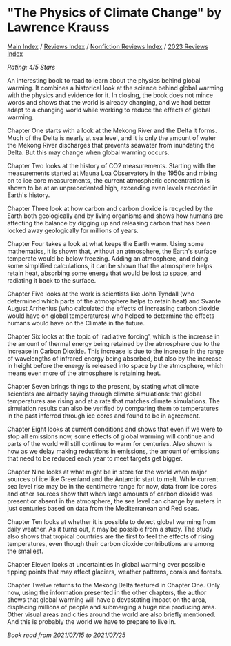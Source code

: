# "The Physics of Climate Change" by Lawrence Krauss

[Main Index](../../../README.md) / [Reviews Index](../../README.md) / [Nonfiction Reviews Index](../README.md) / [2023 Reviews Index](README.md)

*Rating: 4/5 Stars*

An interesting book to read to learn about the physics behind global warming. It combines a historical look at the science behind global warming with the physics and evidence for it. In closing, the book does not mince words and shows that the world is already changing, and we had better adapt to a changing world while working to reduce the effects of global warming.

Chapter One starts with a look at the Mekong River and the Delta it forms. Much of the Delta is nearly at sea level, and it is only the amount of water the Mekong River discharges that prevents seawater from inundating the Delta. But this may change when global warming occurs.

Chapter Two looks at the history of CO2 measurements. Starting with the measurements started at Mauna Loa Observatory in the 1950s and mixing on to ice core measurements, the current atmospheric concentration is shown to be at an unprecedented high, exceeding even levels recorded in Earth's history.

Chapter Three look at how carbon and carbon dioxide is recycled by the Earth both geologically and by living organisms and shows how humans are affecting the balance by digging up and releasing carbon that has been locked away geologically for millions of years.

Chapter Four takes a look at what keeps the Earth warm. Using some mathematics, it is shown that, without an atmosphere, the Earth's surface temperate would be below freezing. Adding an atmosphere, and doing some simplified calculations, it can be shown that the atmosphere helps retain heat, absorbing some energy that would be lost to space, and radiating it back to the surface.

Chapter Five looks at the work is scientists like John Tyndall (who determined which parts of the atmosphere helps to retain heat) and Svante August Arrhenius (who calculated the effects of increasing carbon dioxide would have on global temperatures) who helped to determine the effects humans would have on the Climate in the future.

Chapter Six looks at the topic of 'radiative forcing', which is the increase in the amount of thermal energy being retained by the atmosphere due to the increase in Carbon Dioxide. This increase is due to the increase in the range of wavelengths of infrared energy being absorbed, but also by the increase in height before the energy is released into space by the atmosphere, which means even more of the atmosphere is retaining heat.

Chapter Seven brings things to the present, by stating what climate scientists are already saying through climate simulations: that global temperatures are rising and at a rate that matches climate simulations. The simulation results can also be verified by comparing them to temperatures in the past inferred through ice cores and found to be in agreement.

Chapter Eight looks at current conditions and shows that even if we were to stop all emissions now, some effects of global warming will continue and parts of the world will still continue to warm for centuries. Also shown is how as we delay making reductions in emissions, the amount of emissions that need to be reduced each year to meet targets get bigger.

Chapter Nine looks at what might be in store for the world when major sources of ice like Greenland and the Antarctic start to melt. While current sea level rise may be in the centimetre range for now, data from ice cores and other sources show that when large amounts of carbon dioxide was present or absent in the atmosphere, the sea level can change by meters in just centuries based on data from the Mediterranean and Red seas.

Chapter Ten looks at whether it is possible to detect global warming from daily weather. As it turns out, it may be possible from a study. The study also shows that tropical countries are the first to feel the effects of rising temperatures, even though their carbon dioxide contributions are among the smallest.

Chapter Eleven looks at uncertainties in global warming over possible tipping points that may affect glaciers, weather patterns, corals and forests.

Chapter Twelve returns to the Mekong Delta featured in Chapter One. Only now, using the information presented in the other chapters, the author shows that global warming will have a devastating impact on the area, displacing millions of people and submerging a huge rice producing area. Other visual areas and cities around the world are also briefly mentioned. And this is probably the world we have to prepare to live in.

*Book read from 2021/07/15 to 2021/07/25*
